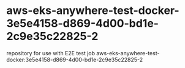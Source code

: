 # aws-eks-anywhere-test-docker-3e5e4158-d869-4d00-bd1e-2c9e35c22825-2
repository for use with E2E test job aws-eks-anywhere-test-docker:3e5e4158-d869-4d00-bd1e-2c9e35c22825-2
